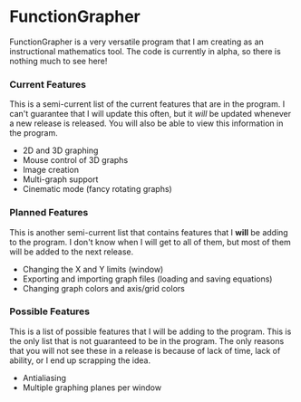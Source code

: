 # FunctionGrapher
FunctionGrapher is a very versatile program that I am creating as an instructional mathematics tool. The code is currently in alpha, so there is nothing much to see here!

### Current Features
This is a semi-current list of the current features that are in the program. I can't guarantee that I will update this often, but it _will_ be updated whenever a new release is released. You will also be able to view this information in the program.

+ 2D and 3D graphing
+ Mouse control of 3D graphs
+ Image creation
+ Multi-graph support
+ Cinematic mode (fancy rotating graphs)

### Planned Features
This is another semi-current list that contains features that I __will__ be adding to the program. I don't know when I will get to all of them, but most of them will be added to the next release.

+ Changing the X and Y limits (window)
+ Exporting and importing graph files (loading and saving equations)
+ Changing graph colors and axis/grid colors

### Possible Features
This is a list of possible features that I will be adding to the program. This is the only list that is not guaranteed to be in the program. The only reasons that you will not see these in a release is because of lack of time, lack of ability, or I end up scrapping the idea.

+ Antialiasing
+ Multiple graphing planes per window
